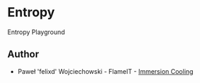 # Entropy

Entropy Playground

## Author

 * Paweł 'felixd' Wojciechowski - FlameIT - [Immersion Cooling](https://flameit.io)
